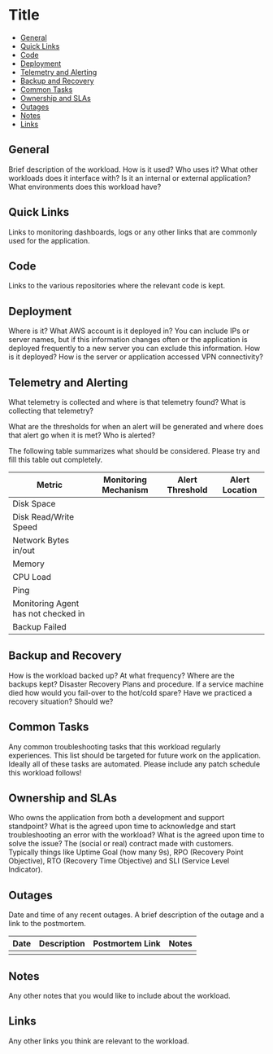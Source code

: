 # Title

- [General](#general)
- [Quick Links](#quick-links)
- [Code](#code)
- [Deployment](#deployment)
- [Telemetry and Alerting](#telemetry-and-alerting)
- [Backup and Recovery](#backup-and-recovery)
- [Common Tasks](#common-tasks)
- [Ownership and SLAs](#ownership-and-slas)
- [Outages](#outages)
- [Notes](#notes)
- [Links](#links)

## General

Brief description of the workload. How is it used? Who uses it? What other workloads does it interface with? Is it an internal or external application? What environments does this workload have?

## Quick Links

Links to monitoring dashboards, logs or any other links that are commonly used for the application.

## Code

Links to the various repositories where the relevant code is kept.

## Deployment

Where is it? What AWS account is it deployed in? You can include IPs or server names, but if this information changes often or the application is deployed frequently to a new server you can exclude this information. How is it deployed? How is the server or application accessed VPN connectivity?

## Telemetry and Alerting

What telemetry is collected and where is that telemetry found? What is collecting that telemetry? 

What are the thresholds for when an alert will be generated and where does that alert go when it is met? Who is alerted?

The following table summarizes what should be considered. Please try and fill this table out completely.

| Metric                              | Monitoring Mechanism | Alert Threshold | Alert Location |
|-------------------------------------|----------------------|-----------------|----------------|
| Disk Space                          |                      |                 |                |
| Disk Read/Write Speed               |                      |                 |                |
| Network Bytes in/out                |                      |                 |                |
| Memory                              |                      |                 |                |
| CPU Load                            |                      |                 |                |
| Ping                                |                      |                 |                |
| Monitoring Agent has not checked in |                      |                 |                |
| Backup Failed                       |                      |                 |                |

## Backup and Recovery

How is the workload backed up? At what frequency? Where are the backups kept?  Disaster Recovery Plans and procedure. If a service machine died how would you fail-over to the hot/cold spare? Have we practiced a recovery situation? Should we?

## Common Tasks

Any common troubleshooting tasks that this workload regularly experiences. This list should be targeted for future work on the application. Ideally all of these tasks are automated. Please include any patch schedule this workload follows!

## Ownership and SLAs

Who owns the application from both a development and support standpoint? What is the agreed upon time to acknowledge and start troubleshooting an error with the workload? What is the agreed upon time to solve the issue? The (social or real) contract made with customers. Typically things like Uptime Goal (how many 9s), RPO (Recovery Point Objective), RTO (Recovery Time Objective) and SLI (Service Level Indicator).

## Outages

Date and time of any recent outages. A brief description of the outage and a link to the postmortem.

| Date | Description | Postmortem Link | Notes |
|------|-------------|-----------------|-------|
|      |             |                 |       |

## Notes

Any other notes that you would like to include about the workload.

## Links

Any other links you think are relevant to the workload.
